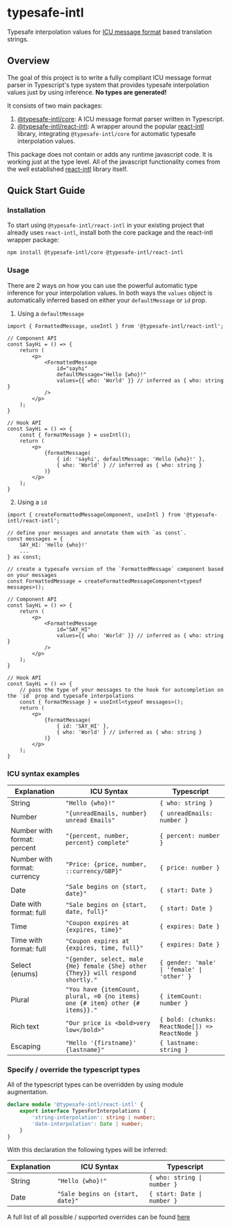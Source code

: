 # typesafe-intl
Typesafe interpolation values for [ICU message format](https://formatjs.io/docs/core-concepts/icu-syntax/) based translation strings.

## Overview

The goal of this project is to write a fully compliant ICU message format parser in Typescript's type system that provides typesafe interpolation values just by using inference. **No types are generated!**

It consists of two main packages:

1. [@typesafe-intl/core](packages/core/README.md): A ICU message format parser written in Typescript.
2. [@typesafe-intl/react-intl](packages/react-intl/README.md): A wrapper around the popular [react-intl](https://www.npmjs.com/package/react-intl) library, integrating `@typesafe-intl/core` for automatic typesafe interpolation values.

This package does not contain or adds any runtime javascript code. It is working just at the type level. All of the javascript functionality comes from the well established [react-intl](https://www.npmjs.com/package/react-intl) library itself.

## Quick Start Guide

### Installation

To start using `@typesafe-intl/react-intl` in your existing project that already uses `react-intl`, install both the core package and the react-intl wrapper package:

```bash
npm install @typesafe-intl/core @typesafe-intl/react-intl
```

### Usage

There are 2 ways on how you can use the powerful automatic type inference for your interpolation values. In both ways the `values` object is automatically inferred based on either your `defaultMessage` or `id` prop.

1. Using a `defaultMessage`

```tsx
import { FormattedMessage, useIntl } from '@typesafe-intl/react-intl';

// Component API
const SayHi = () => {
    return (
        <p>
            <FormattedMessage
                id="sayhi"
                defaultMessage="Hello {who}!"
                values={{ who: 'World' }} // inferred as { who: string }
            />
        </p>
    );
}

// Hook API
const SayHi = () => {
    const { formatMessage } = useIntl();
    return (
        <p>
            {formatMessage(
                { id: 'sayhi', defaultMessage: 'Hello {who}!' },
                { who: 'World' } // inferred as { who: string }
            )}
        </p>
    );
}
```

2. Using a `id`

```tsx
import { createFormattedMessageComponent, useIntl } from '@typesafe-intl/react-intl';

// define your messages and annotate them with `as const`.
const messages = {
    SAY_HI: 'Hello {who}!'
    ...
} as const;

// create a typesafe version of the `FormattedMessage` component based on your messages
const FormattedMessage = createFormattedMessageComponent<typeof messages>();

// Component API
const SayHi = () => {
    return (
        <p>
            <FormattedMessage
                id="SAY_HI"
                values={{ who: 'World' }} // inferred as { who: string }
            />
        </p>
    );
}

// Hook API
const SayHi = () => {
    // pass the type of your messages to the hook for autcompletion on the `id` prop and typesafe interpolations
    const { formatMessage } = useIntl<typeof messages>();
    return (
        <p>
            {formatMessage(
                { id: 'SAY_HI' },
                { who: 'World' } // inferred as { who: string }
            )}
        </p>
    );
}
```

### ICU syntax examples

| Explanation                  | ICU Syntax                                                                      | Typescript                                     |
|------------------------------|---------------------------------------------------------------------------------|------------------------------------------------|
| String                       | `"Hello {who}!"`                                                                | `{ who: string }`                              |
| Number                       | `"{unreadEmails, number} unread Emails"`                                        | `{ unreadEmails: number }`                     |
| Number with format: percent  | `"{percent, number, percent} complete"`                                         | `{ percent: number }`                          |
| Number with format: currency | `"Price: {price, number, ::currency/GBP}"`                                      | `{ price: number }`                            |
| Date                         | `"Sale begins on {start, date}"`                                                | `{ start: Date }`                              |
| Date with format: full       | `"Sale begins on {start, date, full}"`                                          | `{ start: Date }`                              |
| Time                         | `"Coupon expires at {expires, time}"`                                           | `{ expires: Date }`                            |
| Time with format: full       | `"Coupon expires at {expires, time, full}"`                                     | `{ expires: Date }`                            |
| Select (enums)               | `"{gender, select, male {He} female {She} other {They}} will respond shortly."` | `{ gender: 'male' \| 'female' \| 'other' }`    |
| Plural                       | `"You have {itemCount, plural, =0 {no items} one {# item} other {# items}}."`   | `{ itemCount: number }`                        |
| Rich text                    | `"Our price is <bold>very low</bold>"`                                          | `{ bold: (chunks: ReactNode[]) => ReactNode }` |
| Escaping                     | `"Hello '{firstname}' {lastname}"`                                              | `{ lastname: string }`                         |


### Specify / override the typescript types

All of the typescript types can be overridden by using module augmentation.

```ts
declare module '@typesafe-intl/react-intl' {
    export interface TypesForInterpolations {
        'string-interpolation': string | number;
        'date-interpolation': Date | number;
    }
}
```

With this declaration the following types will be inferred:

| Explanation | ICU Syntax                       | Typescript                  |
|-------------|----------------------------------|-----------------------------|
| String      | `"Hello {who}!"`                 | `{ who: string \| number }` |
| Date        | `"Sale begins on {start, date}"` | `{ start: Date \| number }` |


A full list of all possible / supported overrides can be found [here](https://github.com/jarvispact/typesafe-intl/blob/main/packages/core/src/infer-interpolations.ts#L8)